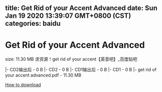 
title: Get Rid of your Accent Advanced
date: Sun Jan 19 2020 13:39:07 GMT+0800 (CST)    
categories: baidu
---

# Get Rid of your Accent Advanced
size: 11.30 MB
 求资源！get rid of your accent【英音吧】_百度贴吧
 
|- CD2输出后 - 0 B
|- CD2 - 0 B
|- CD1输出后 - 0 B
|- CD1 - 0 B
|- get rid of your accent advanced.pdf - 11.30 MB

[How to download](https://bpcam.bemobtrk.com/go/2ceec3aa-1ca2-46d6-b9ff-aaa5c184517c?jno=2027)